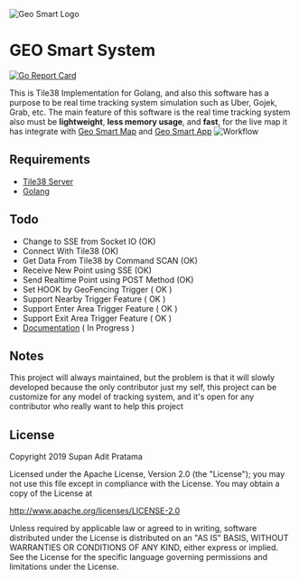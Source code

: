 ![Geo Smart Logo](http://supanadit.com/wp-content/uploads/2019/11/Geo-Smart-Logo.png)

# GEO Smart System

[![Go Report Card](https://goreportcard.com/badge/github.com/supanadit/geo-smart-system)](https://goreportcard.com/report/github.com/supanadit/geo-smart-system)

This is Tile38 Implementation for Golang, and also this software has a purpose to be real time tracking system 
simulation such as Uber, Gojek, Grab, etc. The main feature of this software is the real time tracking system also must be   **lightweight**, 
**less memory usage**, and **fast**, for the live map it has integrate with [Geo Smart Map](https://github.com/supanadit/geosmartmap) and [Geo Smart App](https://github.com/supanadit/geosmartapp)
![Workflow](http://supanadit.com/wp-content/uploads/2019/11/geosmart-work.png)

## Requirements
- [Tile38 Server](https://tile38.com/)
- [Golang](https://golang.org/)

## Todo
- Change to SSE from Socket IO (OK)
- Connect With Tile38 (OK)
- Get Data From Tile38 by Command SCAN (OK)
- Receive New Point using SSE (OK)
- Send Realtime Point using POST Method (OK)
- Set HOOK by GeoFencing Trigger ( OK )
- Support Nearby Trigger Feature ( OK )
- Support Enter Area Trigger Feature ( OK )
- Support Exit Area Trigger Feature ( OK )
- [Documentation](https://github.com/supanadit/geosmartdocumentation) ( In Progress )

## Notes

This project will always maintained, but the problem is that it will slowly developed because the only contributor just my self, this project can be customize for any model of tracking system, and it's open for any contributor who really want to help this project

## License
Copyright 2019 Supan Adit Pratama

Licensed under the Apache License, Version 2.0 (the "License");
you may not use this file except in compliance with the License.
You may obtain a copy of the License at

 http://www.apache.org/licenses/LICENSE-2.0

Unless required by applicable law or agreed to in writing, software
distributed under the License is distributed on an "AS IS" BASIS,
WITHOUT WARRANTIES OR CONDITIONS OF ANY KIND, either express or implied.
See the License for the specific language governing permissions and
limitations under the License.
